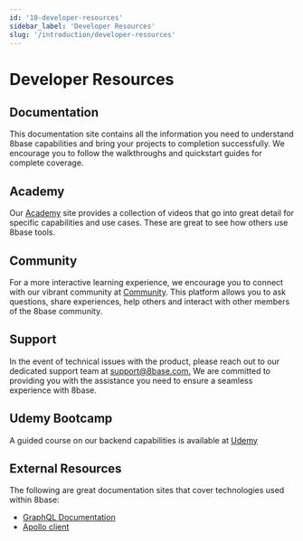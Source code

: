 ```yaml
---
id: '10-developer-resources'
sidebar_label: 'Developer Resources'
slug: '/introduction/developer-resources'
---
```

# Developer Resources

## Documentation

This documentation site contains all the information you need to understand 8base capabilities and bring your projects to completion successfully.  We encourage you to follow the walkthroughs and quickstart guides for complete coverage.

## Academy

Our [Academy](https://www.8base.com/8base-academy) site provides a collection of videos that go into great detail for specific capabilities and use cases. These are great to see how others use 8base tools.

## Community

For a more interactive learning experience, we encourage you to connect with our vibrant community at [Community](https://community.8base.com/). This platform allows you to ask questions, share experiences, help others and interact with other members of the 8base community.

## Support

In the event of technical issues with the product, please reach out to our dedicated support team at [support@8base.com.](mailto:support@8base.com.) We are committed to providing you with the assistance you need to ensure a seamless experience with 8base.

## Udemy Bootcamp

A guided course on our backend capabilities is available at [Udemy](https://www.udemy.com/course/the-8base-developer-bootcamp-0-to-hero-course/)

## External Resources

The following are great documentation sites that cover technologies used within 8base:

- [GraphQL Documentation](https://graphql.org/learn/)
- [Apollo client](https://www.apollographql.com/docs/react)




